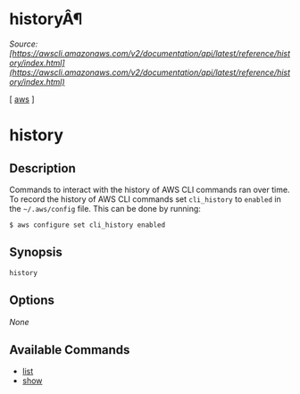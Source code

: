 # historyÂ¶

*Source: [https://awscli.amazonaws.com/v2/documentation/api/latest/reference/history/index.html](https://awscli.amazonaws.com/v2/documentation/api/latest/reference/history/index.html)*

[ [aws](https://awscli.amazonaws.com/v2/documentation/api/latest/reference/index.html#cli-aws) ]

# history

## Description

Commands to interact with the history of AWS CLI commands ran over time. To record the history of AWS CLI commands set `cli_history` to `enabled` in the `~/.aws/config` file. This can be done by running:

`$ aws configure set cli_history enabled`

## Synopsis

```
history
```

## Options

*None*

## Available Commands

- [list](https://awscli.amazonaws.com/v2/documentation/api/latest/reference/history/list.html)
- [show](https://awscli.amazonaws.com/v2/documentation/api/latest/reference/history/show.html)